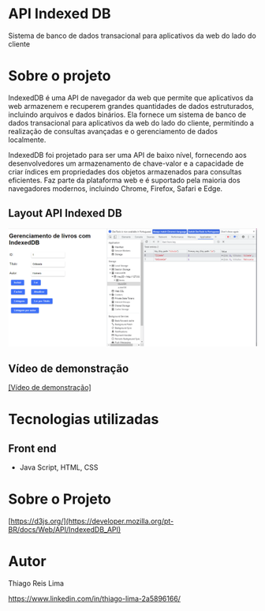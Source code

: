 # API Indexed DB
  Sistema de banco de dados transacional para aplicativos da web do lado do cliente

# Sobre o projeto
  IndexedDB é uma API de navegador da web que permite que aplicativos da web armazenem e recuperem grandes quantidades de dados estruturados, incluindo arquivos e dados binários. Ela fornece um sistema de banco de dados transacional para aplicativos da web do lado do cliente, permitindo a realização de consultas avançadas e o gerenciamento de dados localmente.

IndexedDB foi projetado para ser uma API de baixo nível, fornecendo aos desenvolvedores um armazenamento de chave-valor e a capacidade de criar índices em propriedades dos objetos armazenados para consultas eficientes. Faz parte da plataforma web e é suportado pela maioria dos navegadores modernos, incluindo Chrome, Firefox, Safari e Edge.

## Layout API Indexed DB
![Mobile 1](https://github.com/Thiago771414/imagensProjetos/blob/main/slices/mobile/IndexedDB.png)

## Vídeo de demonstração
[[Vídeo de demonstração]](https://youtu.be/ukLVApnLPqg)

# Tecnologias utilizadas

## Front end
- Java Script, HTML, CSS

# Sobre o Projeto
[https://d3js.org/](https://developer.mozilla.org/pt-BR/docs/Web/API/IndexedDB_API)

# Autor

Thiago Reis Lima

https://www.linkedin.com/in/thiago-lima-2a5896166/
